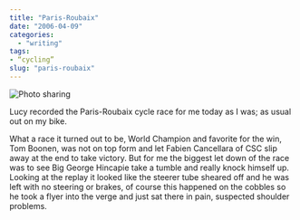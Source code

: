 ```yaml
---
title: "Paris-Roubaix"
date: "2006-04-09"
categories:
  - "writing"
tags:
- “cycling”
slug: "paris-roubaix"
---
```


![Photo sharing][image-1]

Lucy recorded the Paris-Roubaix cycle race for me today as I was; as usual out on my bike.

What a race it turned out to be, World Champion and favorite for the win, Tom Boonen, was not on top form and let Fabien Cancellara of CSC slip away at the end to take victory. But for me the biggest let down of the race was to see Big George Hincapie take a tumble and really knock himself up. Looking at the replay it looked like the steerer tube sheared off and he was left with no steering or brakes, of course this happened on the cobbles so he took a flyer into the verge and just sat there in pain, suspected shoulder problems.

[image-1]:	/images/125918299.jpg